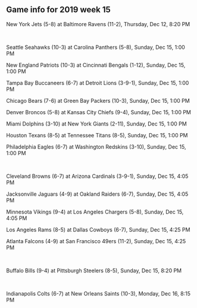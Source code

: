 ## Game info for 2019 week 15
New York Jets (5-8) at Baltimore Ravens (11-2), Thursday, Dec 12, 8:20 PM


<br/>

Seattle Seahawks (10-3) at Carolina Panthers (5-8), Sunday, Dec 15, 1:00 PM

New England Patriots (10-3) at Cincinnati Bengals (1-12), Sunday, Dec 15, 1:00 PM

Tampa Bay Buccaneers (6-7) at Detroit Lions (3-9-1), Sunday, Dec 15, 1:00 PM

Chicago Bears (7-6) at Green Bay Packers (10-3), Sunday, Dec 15, 1:00 PM

Denver Broncos (5-8) at Kansas City Chiefs (9-4), Sunday, Dec 15, 1:00 PM

Miami Dolphins (3-10) at New York Giants (2-11), Sunday, Dec 15, 1:00 PM

Houston Texans (8-5) at Tennessee Titans (8-5), Sunday, Dec 15, 1:00 PM

Philadelphia Eagles (6-7) at Washington Redskins (3-10), Sunday, Dec 15, 1:00 PM


<br/>

Cleveland Browns (6-7) at Arizona Cardinals (3-9-1), Sunday, Dec 15, 4:05 PM

Jacksonville Jaguars (4-9) at Oakland Raiders (6-7), Sunday, Dec 15, 4:05 PM

Minnesota Vikings (9-4) at Los Angeles Chargers (5-8), Sunday, Dec 15, 4:05 PM

Los Angeles Rams (8-5) at Dallas Cowboys (6-7), Sunday, Dec 15, 4:25 PM

Atlanta Falcons (4-9) at San Francisco 49ers (11-2), Sunday, Dec 15, 4:25 PM


<br/>

Buffalo Bills (9-4) at Pittsburgh Steelers (8-5), Sunday, Dec 15, 8:20 PM


<br/>

Indianapolis Colts (6-7) at New Orleans Saints (10-3), Monday, Dec 16, 8:15 PM

